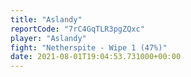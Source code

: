 ```yaml
---
title: "Aslandy"
reportCode: "7rC4GqTLR3pgZQxc"
player: "Aslandy"
fight: "Netherspite - Wipe 1 (47%)"
date: 2021-08-01T19:04:53.731000+00:00
---
```


